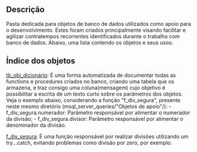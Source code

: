 ## Descrição
Pasta dedicada para objetos de banco de dados utilizados como apoio para o desenvolvimento.
Estes foram criados principalmente visando facilitar e agilizar contratempos recorrentes identificados durante o trabalho com banco de dados.
Abaixo, uma lista contendo os objetos e seus usos:
## Índice dos objetos
[tb_obj_dicionário](https://github.com/oherikee/msql_server_queries/blob/main/Objetos%20de%20apoio/tb_obj_dicion%C3%A1rio.sql):
  É uma forma automatizada de documentar todas as functions e procedures criados no banco, criando uma tabela que os armazena, e traz consigo uma coluna(mensagem) cujo objetivo é possibilitar a escrita de um texto curto sobre os parâmetros dos objetos. Veja o exemplo abaixo, considerando a função "f_div_segura", presente neste mesmo diretório (msql_server_queries/"Objetos de apoio"/): 
    - f_div_segura.numerador: Parâmetro responsável por alimentar o numerador da divisão;
    - f_div_segura.divisor: Parâmetro responsável por alimentar o denominador da divisão.
    
[f_div_segura](https://github.com/oherikee/msql_server_queries/blob/main/Objetos%20de%20apoio/f_div_segura.sql):
  É uma função responsável por realizar divisões utilizando um try...catch, evitando problemas como divisão por zero, por exemplo.
